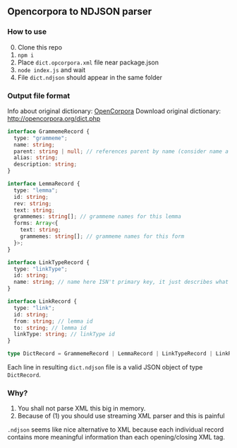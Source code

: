 ## Opencorpora to NDJSON parser

### How to use

0. Clone this repo
1. `npm i`
2. Place `dict.opcorpora.xml` file near package.json
3. `node index.js` and wait
4. File `dict.ndjson` should appear in the same folder

### Output file format

Info about original dictionary: [OpenCorpora](http://opencorpora.org/?page=export)
Download original dictionary: http://opencorpora.org/dict.php

```ts
interface GrammemeRecord {
  type: "grammeme";
  name: string;
  parent: string | null; // references parent by name (consider name a primary key for GrammemeRecord)
  alias: string;
  description: string;
}

interface LemmaRecord {
  type: "lemma";
  id: string;
  rev: string;
  text: string;
  grammemes: string[]; // grammeme names for this lemma
  forms: Array<{
    text: string;
    grammemes: string[]; // grammeme names for this form
  }>;
}

interface LinkTypeRecord {
  type: "linkType";
  id: string;
  name: string; // name here ISN't primary key, it just describes what this link is
}

interface LinkRecord {
  type: "link";
  id: string;
  from: string; // lemma id
  to: string; // lemma id
  linkType: string; // linkType id
}

type DictRecord = GrammemeRecord | LemmaRecord | LinkTypeRecord | LinkRecord;
```

Each line in resulting `dict.ndjson` file is a valid JSON object of type `DictRecord`.

### Why?

1. You shall not parse XML this big in memory.
2. Because of (1) you should use streaming XML parser and this is painful

`.ndjson` seems like nice alternative to XML because each individual record contains more meaningful information than each opening/closing XML tag.
